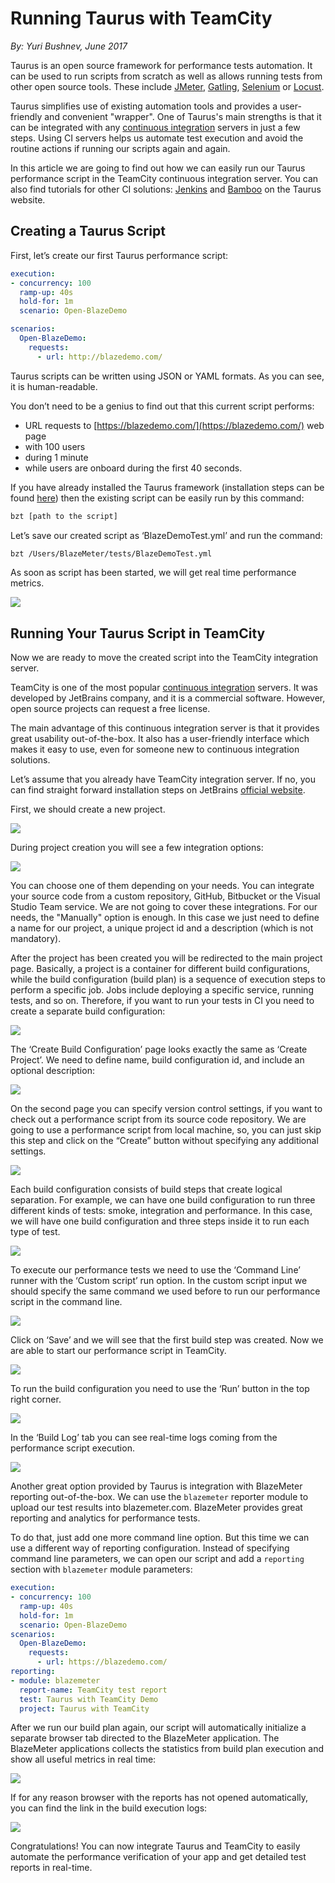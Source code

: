 # Running Taurus with TeamCity

_By: Yuri Bushnev, June 2017_

Taurus is an open source framework for performance tests automation. It can be used to run scripts from scratch as well as allows running tests from other open source tools. These include [JMeter](https://jmeter.apache.org/), [Gatling](https://gatling.io/), [Selenium](https://www.selenium.dev/) or [Locust](https://locust.io/). 

Taurus simplifies use of existing automation tools and provides a user-friendly and convenient "wrapper". One of Taurus's main strengths is that it can be integrated with any [continuous integration](https://www.blazemeter.com/jenkins?utm_source=taurus&&utm_medium=KB&utm_campaign=taurus-teamcity) servers in just a few steps. Using CI servers helps us automate test execution and avoid the routine actions if running our scripts again and again. 

In this article we are going to find out how we can easily run our Taurus performance script in the TeamCity continuous integration server. You can also find tutorials for other CI solutions: [Jenkins](Jenkins) and [Bamboo](Bamboo) on the Taurus website.

## Creating a Taurus Script
First, let’s create our first Taurus performance script:

```yaml
execution:
- concurrency: 100
  ramp-up: 40s
  hold-for: 1m
  scenario: Open-BlazeDemo

scenarios:
  Open-BlazeDemo:
    requests:
      - url: http://blazedemo.com/
```

Taurus scripts can be written using JSON or YAML formats. As you can see, it is human-readable.
 
 You don’t need to be a genius to find out that this current script performs:
  - URL requests to [https://blazedemo.com/](https://blazedemo.com/) web page 
  - with 100 users 
  - during 1 minute 
  - while users are onboard during the first 40 seconds. 
  
If you have already installed the Taurus framework (installation steps can be found [here](../docs/Installation)) then the existing script can be easily run by this command:

```bash
bzt [path to the script]
```

Let’s save our created script as ‘BlazeDemoTest.yml’ and run the command:

```bash
bzt /Users/BlazeMeter/tests/BlazeDemoTest.yml
```

As soon as script has been started, we will get real time performance metrics.

![](teamcity1.png)

## Running Your Taurus Script in TeamCity

Now we are ready to move the created script into the TeamCity integration server.

TeamCity is one of the most popular [continuous integration](https://www.blazemeter.com/blog/continuous-integration-101-how-run-jmeter-jenkins?utm_source=taurus&&utm_medium=KB&utm_campaign=taurus-teamcity) servers. It was developed by JetBrains company, and it is a commercial software. However, open source projects can request a free license. 

The main advantage of this continuous integration server is that it provides great usability out-of-the-box. It also has a user-friendly interface which makes it easy to use, even for someone new to continuous integration solutions.

Let’s assume that you already have TeamCity integration server. If no, you can find straight forward installation steps on JetBrains [official website](https://www.jetbrains.com/help/teamcity/2017.1/installation.html?Installation).

First, we should create a new project.

![](teamcity2.png)

During project creation you will see a few integration options:

![](teamcity3.png)

You can choose one of them depending on your needs. You can integrate your source code from a custom repository, GitHub, Bitbucket or the Visual Studio Team service. We are not going to cover these integrations. For our needs, the "Manually" option is enough. In this case we just need to define a name for our project, a unique project id and a description (which is not mandatory).

After the project has been created you will be redirected to the main project page. Basically, a project is a container for different build configurations, while the build configuration (build plan) is a sequence of execution steps to perform a specific job. Jobs include deploying a specific service, running tests, and so on. Therefore, if you want to run your tests in CI you need to create a separate build configuration:

![](teamcity4.png)

The ‘Create Build Configuration’ page looks exactly the same as ‘Create Project’. We need to define name, build configuration id, and include an optional description:

![](teamcity5.png)

On the second page you can specify version control settings, if you want to check out a performance script from its source code repository. We are going to use a performance script from local machine, so, you can just skip this step and click on the “Create” button without specifying any additional settings.

![](teamcity6.png)

Each build configuration consists of build steps that create logical separation. For example, we can have one build configuration to run three different kinds of tests: smoke, integration and performance. In this case, we will have one build configuration and three steps inside it to run each type of test.

![](teamcity7.png)

To execute our performance tests we need to use the ‘Command Line’ runner with the ‘Custom script’ run option. In the custom script input we should specify the same command we used before to run our performance script in the command line.

![](teamcity8.png)

Click on ‘Save’ and we will see that the first build step was created. Now we are able to start our performance script in TeamCity.

![](teamcity9.png)

To run the build configuration you need to use the ‘Run’ button in the top right corner.

![](teamcity10.png)

In the ‘Build Log’ tab you can see real-time logs coming from the performance script execution.

![](teamcity14.png)

Another great option provided by Taurus is integration with BlazeMeter reporting out-of-the-box. We can use the `blazemeter` reporter module to upload our test results into blazemeter.com. BlazeMeter provides great reporting and analytics for performance tests. 

To do that, just add one more command line option. But this time we can use a different way of reporting configuration. Instead of specifying command line parameters, we can open our script and add a `reporting` section with `blazemeter` module parameters:

```yaml
execution:
- concurrency: 100
  ramp-up: 40s
  hold-for: 1m
  scenario: Open-BlazeDemo
scenarios:
  Open-BlazeDemo:
    requests:
      - url: https://blazedemo.com/
reporting:
- module: blazemeter
  report-name: TeamCity test report
  test: Taurus with TeamCity Demo
  project: Taurus with TeamCity
```

After we run our build plan again, our script will automatically initialize a separate browser tab directed to the BlazeMeter application.  The BlazeMeter applications collects the statistics from build plan execution and show all useful metrics in real time:

![](teamcity15.png)

If for any reason browser with the reports has not opened automatically, you can find the link in the build execution logs:

![](teamcity16.png)

Congratulations! You can now integrate Taurus and TeamCity to easily automate the performance verification of your app and get detailed test reports in real-time.

